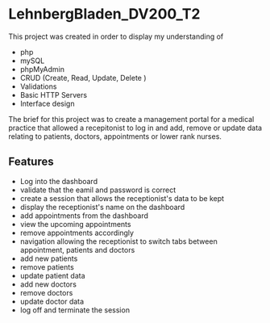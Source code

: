 # LehnbergBladen_DV200_T2

This project was created in order to display my understanding of
- php
- mySQL
- phpMyAdmin
- CRUD (Create, Read, Update, Delete )
- Validations
- Basic HTTP Servers
- Interface design

The brief for this project was to create a management portal for a medical practice that allowed a recepitonist to log in and add, remove or update data relating to patients, doctors, appointments or lower rank nurses.

## Features

- Log into the dashboard
- validate that the eamil and password is correct 
- create a session that allows the receptionist's data to be kept
- display the receptionist's name on the dashboard
- add appointments from the dashboard
- view the upcoming appointments 
- remove appointments accordingly
- navigation allowing the receptionist to switch tabs between appointment, patients and doctors
- add new patients 
- remove patients 
- update patient data
- add new doctors 
- remove doctors 
- update doctor data 
- log off and terminate the session 

